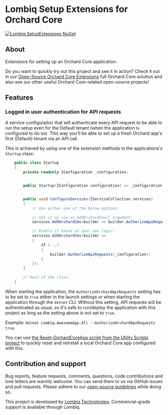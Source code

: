 # Lombiq Setup Extensions for Orchard Core

[![Lombiq.SetupExtensions NuGet](https://img.shields.io/nuget/v/Lombiq.SetupExtensions?label=Lombiq.SetupExtensions)](https://www.nuget.org/packages/Lombiq.SetupExtensions/)

## About

Extensions for setting up an Orchard Core application.

Do you want to quickly try out this project and see it in action? Check it out in our [Open-Source Orchard Core Extensions](https://github.com/Lombiq/Open-Source-Orchard-Core-Extensions) full Orchard Core solution and also see our other useful Orchard Core-related open-source projects!

## Features

### Logged in user authentication for API requests

A service configuration that will authenticate every API request to be able to run the setup even for the Default tenant (when the application is configured to do so). This way you'll be able to set up a fresh Orchard app's first (Default) tenant via an API call.

This is achieved by using one of the extension methods in the applications's `Startup` class:

```csharp
    public class Startup
    {
        private readonly IConfiguration _configuration;


        public Startup(IConfiguration configuration) => _configuration = configuration;


        public void ConfigureServices(IServiceCollection services)
        {
            // Use either one of the below options:

            // Set it up via an AddOrchardCms() argument.
            services.AddOrchardCms(builder => builder.AuthorizeApiRequestsIfEnabled(_configuration));

            // Enable it based on your own logic:
            services.AddOrchardCms(builder =>
            {
                if (...)
                {
                    builder.AuthorizeApiRequests(_configuration); 
                }
            });
        }

        // Rest of the class.
    }
```

When starting the application, the `AuthorizeOrchardApiRequests` setting has to be set to `true` either in the launch settings or when starting the application through the `dotnet` CLI. Without this setting, API requests will be authenticated as usual, so it's safe to run/deploy the application with this project as long as the setting above is not set to `true`.

Example: `dotnet Lombiq.AwesomeApp.dll --AuthorizeOrchardApiRequests true`.

You can use [the Reset-OrchardCoreApp script from the Utility Scripts project](https://github.com/Lombiq/Utility-Scripts) to quickly reset and reinstall a local Orchard Core app configured with this.

## Contribution and support

Bug reports, feature requests, comments, questions, code contributions and love letters are warmly welcome. You can send them to us via GitHub issues and pull requests. Please adhere to our [open-source guidelines](https://lombiq.com/open-source-guidelines) while doing so.

This project is developed by [Lombiq Technologies](https://lombiq.com/). Commercial-grade support is available through Lombiq.
